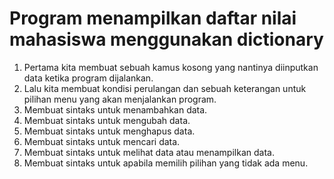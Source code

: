 # Program menampilkan daftar nilai mahasiswa menggunakan dictionary
1. Pertama kita membuat sebuah kamus kosong yang nantinya diinputkan data ketika program dijalankan.
2. Lalu kita membuat kondisi perulangan dan sebuah keterangan untuk pilihan menu yang akan menjalankan program.
3. Membuat sintaks untuk menambahkan data.
4. Membuat sintaks untuk mengubah data.
5. Membuat sintaks untuk menghapus data.
6. Membuat sintaks untuk mencari data.
7. Membuat sintaks untuk melihat data atau menampilkan data.
8. Membuat sintaks untuk apabila memilih pilihan yang tidak ada menu.
